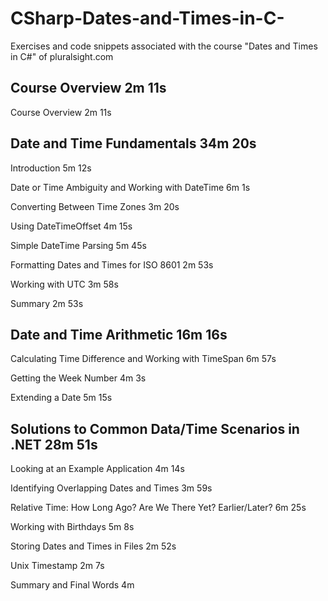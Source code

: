 # CSharp-Dates-and-Times-in-C-
Exercises and code snippets associated with the course "Dates and Times in C#" of pluralsight.com

## Course Overview 2m 11s
Course Overview
2m 11s

## Date and Time Fundamentals 34m 20s
Introduction
5m 12s

Date or Time Ambiguity and Working with DateTime
6m 1s

Converting Between Time Zones
3m 20s

Using DateTimeOffset
4m 15s

Simple DateTime Parsing
5m 45s

Formatting Dates and Times for ISO 8601
2m 53s

Working with UTC
3m 58s

Summary
2m 53s

## Date and Time Arithmetic 16m 16s
Calculating Time Difference and Working with TimeSpan
6m 57s

Getting the Week Number
4m 3s

Extending a Date
5m 15s

## Solutions to Common Data/Time Scenarios in .NET 28m 51s
Looking at an Example Application
4m 14s

Identifying Overlapping Dates and Times
3m 59s

Relative Time: How Long Ago? Are We There Yet? Earlier/Later?
6m 25s

Working with Birthdays
5m 8s

Storing Dates and Times in Files
2m 52s

Unix Timestamp
2m 7s

Summary and Final Words
4m
